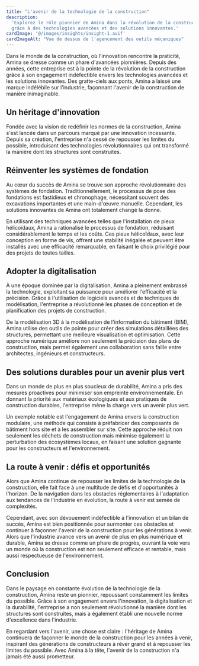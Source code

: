 ```yaml
---
title: "L'avenir de la technologie de la construction"
description:
  'Explorez le rôle pionnier de Amina dans la révolution de la construction
  grâce à des technologies avancées et des solutions innovantes.'
cardImage: '@/images/insights/insight-1.avif'
cardImageAlt: "Vue de dessus de l'agencement des outils mécaniques"
---
```


Dans le monde de la construction, où l'innovation rencontre la praticité, Amina
se dresse comme un phare d'avancées pionnières. Depuis des années, cette
entreprise est à la pointe de la révolution de la construction grâce à son
engagement indéfectible envers les technologies avancées et les solutions
innovantes. Des gratte-ciels aux ponts, Amina a laissé une marque indélébile sur
l'industrie, façonnant l'avenir de la construction de manière inimaginable.

## Un héritage d'innovation

Fondée avec la vision de redéfinir les normes de la construction, Amina s'est
lancée dans un parcours marqué par une innovation incessante. Depuis sa
création, l'entreprise n'a cessé de repousser les limites du possible,
introduisant des technologies révolutionnaires qui ont transformé la manière
dont les structures sont construites.

## Réinventer les systèmes de fondation

Au cœur du succès de Amina se trouve son approche révolutionnaire des systèmes
de fondation. Traditionnellement, le processus de pose des fondations est
fastidieux et chronophage, nécessitant souvent des excavations importantes et
une main-d'œuvre manuelle. Cependant, les solutions innovantes de Amina ont
totalement changé la donne.

En utilisant des techniques avancées telles que l'installation de pieux
hélicoïdaux, Amina a rationalisé le processus de fondation, réduisant
considérablement le temps et les coûts. Ces pieux hélicoïdaux, avec leur
conception en forme de vis, offrent une stabilité inégalée et peuvent être
installés avec une efficacité remarquable, en faisant le choix privilégié pour
des projets de toutes tailles.

## Adopter la digitalisation

À une époque dominée par la digitalisation, Amina a pleinement embrassé la
technologie, exploitant sa puissance pour améliorer l'efficacité et la
précision. Grâce à l'utilisation de logiciels avancés et de techniques de
modélisation, l'entreprise a révolutionné les phases de conception et de
planification des projets de construction.

De la modélisation 3D à la modélisation de l'information du bâtiment (BIM),
Amina utilise des outils de pointe pour créer des simulations détaillées des
structures, permettant une meilleure visualisation et optimisation. Cette
approche numérique améliore non seulement la précision des plans de
construction, mais permet également une collaboration sans faille entre
architectes, ingénieurs et constructeurs.

## Des solutions durables pour un avenir plus vert

Dans un monde de plus en plus soucieux de durabilité, Amina a pris des mesures
proactives pour minimiser son empreinte environnementale. En donnant la priorité
aux matériaux écologiques et aux pratiques de construction durables,
l'entreprise mène la charge vers un avenir plus vert.

Un exemple notable est l'engagement de Amina envers la construction modulaire,
une méthode qui consiste à préfabricer des composants de bâtiment hors site et à
les assembler sur site. Cette approche réduit non seulement les déchets de
construction mais minimise également la perturbation des écosystèmes locaux, en
faisant une solution gagnante pour les constructeurs et l'environnement.

## La route à venir : défis et opportunités

Alors que Amina continue de repousser les limites de la technologie de la
construction, elle fait face à une multitude de défis et d'opportunités à
l'horizon. De la navigation dans les obstacles réglementaires à l'adaptation aux
tendances de l'industrie en évolution, la route à venir est semée de
complexités.

Cependant, avec son dévouement indéfectible à l'innovation et un bilan de
succès, Amina est bien positionnée pour surmonter ces obstacles et continuer à
façonner l'avenir de la construction pour les générations à venir. Alors que
l'industrie avance vers un avenir de plus en plus numérique et durable, Amina se
dresse comme un phare de progrès, ouvrant la voie vers un monde où la
construction est non seulement efficace et rentable, mais aussi respectueuse de
l'environnement.

## Conclusion

Dans le paysage en constante évolution de la technologie de la construction,
Amina reste un pionnier, repoussant constamment les limites du possible. Grâce à
son engagement envers l'innovation, la digitalisation et la durabilité,
l'entreprise a non seulement révolutionné la manière dont les structures sont
construites, mais a également établi une nouvelle norme d'excellence dans
l'industrie.

En regardant vers l'avenir, une chose est claire : l'héritage de Amina
continuera de façonner le monde de la construction pour les années à venir,
inspirant des générations de constructeurs à rêver grand et à repousser les
limites du possible. Avec Amina à la tête, l'avenir de la construction n'a
jamais été aussi prometteur.

